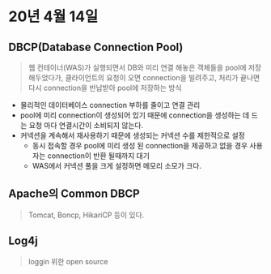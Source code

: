 # 20년 4월 14일

## DBCP(Database Connection Pool)
> 웹 컨테이너(WAS)가 실행되면서 DB와 미리 연결 해놓은 객체들을 pool에 저장해두었다가, 클라이언트의 요청이 오면 connection을 빌려주고, 처리가 끝나면 다시 connection을 반납받아 pool에 저장하는 방식

+ 물리적인 데이터베이스 connection 부하를 줄이고 연결 관리
+ pool에 미리 connection이 생성되어 있기 때문에 connection을 생성하는 데 드는 요청 마다 연결시간이 소비되지 않는다.
+ 커넥션을 계속해서 재사용하기 때문에 생성되는 커넥션 수를 제한적으로 설정
    + 동시 접속할 경우 pool에 미리 생성 된 connection을 제공하고 없을 경우 사용자는 connection이 반환 될때까지 대기
    + WAS에서 커넥션 풀을 크게 설정하면 메모리 소모가 크다.

## Apache의 Common DBCP
> Tomcat, Boncp, HikariCP 등이 있다.

## Log4j
> loggin 위한 open source
    

